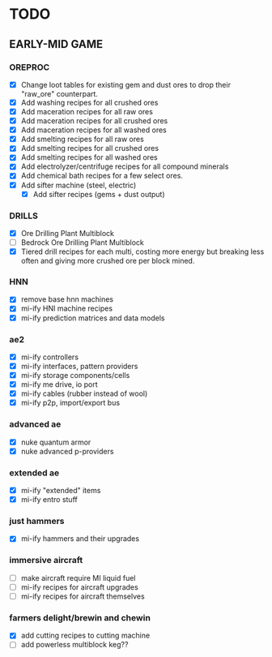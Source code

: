 # TODO

## EARLY-MID GAME

### OREPROC

- [x] Change loot tables for existing gem and dust ores to drop their "raw_ore" counterpart.
- [x] Add washing recipes for all crushed ores
- [x] Add maceration recipes for all raw ores
- [x] Add maceration recipes for all crushed ores
- [x] Add maceration recipes for all washed ores
- [x] Add smelting recipes for all raw ores
- [x] Add smelting recipes for all crushed ores
- [x] Add smelting recipes for all washed ores
- [x] Add electrolyzer/centrifuge recipes for all compound minerals
- [x] Add chemical bath recipes for a few select ores.
- [x] Add sifter machine (steel, electric)
  - [x] Add sifter recipes (gems + dust output)

### DRILLS

- [x] Ore Drilling Plant Multiblock
- [ ] Bedrock Ore Drilling Plant Multiblock
- [x] Tiered drill recipes for each multi, costing more energy but breaking less often and giving more crushed ore per block mined.

### HNN

- [x] remove base hnn machines
- [x] mi-ify HNI machine recipes
- [x] mi-ify prediction matrices and data models

### ae2

- [x] mi-ify controllers
- [x] mi-ify interfaces, pattern providers
- [x] mi-ify storage components/cells
- [x] mi-ify me drive, io port
- [x] mi-ify cables (rubber instead of wool)
- [x] mi-ify p2p, import/export bus

### advanced ae

- [x] nuke quantum armor
- [x] nuke advanced p-providers

### extended ae

- [x] mi-ify "extended" items
- [x] mi-ify entro stuff

### just hammers

- [x] mi-ify hammers and their upgrades

### immersive aircraft

- [ ] make aircraft require MI liquid fuel
- [ ] mi-ify recipes for aircraft upgrades
- [ ] mi-ify recipes for aircraft themselves

### farmers delight/brewin and chewin

- [x] add cutting recipes to cutting machine
- [ ] add powerless multiblock keg??

